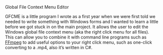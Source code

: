 Global File Context Menu Editor

GFCME is a little program I wrote as a first year when we were first told we needed to write something with Windows forms and I wanted to learn a little before we got stuck in on the main project. It allows the user to edit the Windows global file context menu (aka the right click menu for all files). This can allow you to combine it with command line programs such as [FFmpeg](https://www.ffmpeg.org/) to add useful options to your right click menu, such as one-click converting to a .mp4, also it’s written in C#.
